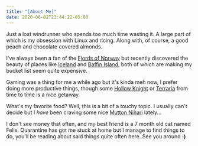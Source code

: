 ```yaml
---
title: "[About Me]"
date: 2020-08-02T23:44:22-05:00
---
```


Just a lost windrunner who spends too much time wasting it. A large part of which is my obsession with Linux and ricing. Along with, of course, a good peach and chocolate covered almonds.

I've always been a fan of the [Fjords of Norway](https://duckduckgo.com/?q=fjords+of+norway&iax=images&ia=images) but recently discovered the beauty of places like [Iceland](https://duckduckgo.com/?q=iceland+mountains&iax=images&ia=images) and [Baffin Island](https://duckduckgo.com/?q=baffin+island&iax=images&ia=images), both of which are making my bucket list seem quite expensive.

Gaming was a thing for me a while ago but it's kinda meh now, I prefer doing more productive things, though some [Hollow Knight](https://store.steampowered.com/app/367520/Hollow_Knight/) or [Terraria](https://store.steampowered.com/app/105600/Terraria/) from time to time is a nice getaway.

What's my favorite food? Well, this is a bit of a touchy topic. I usually can't decide but I *have* been craving some nice [Mutton Nihari](https://duckduckgo.com/?q=mutton+nihari&ia=images&iax=images) lately...

I don't see money that often, and my best friend is a 7 month old cat named Felix. Quarantine has got me stuck at home but I manage to find things to do, you'll be reading about said things quite often here. See you around **:)**
